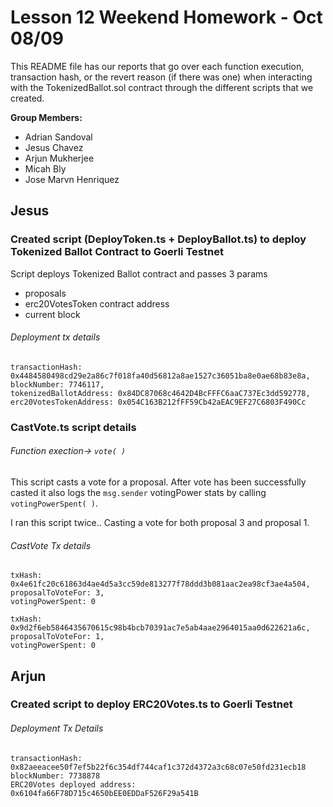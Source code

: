 # Lesson 12 Weekend Homework - Oct 08/09

This README file has our reports that go over each function execution, transaction hash, or the revert reason (if there was one) when 
interacting with the TokenizedBallot.sol contract through the different scripts that we created.

**Group Members:**

- Adrian Sandoval
- Jesus Chavez
- Arjun Mukherjee
- Micah Bly
- Jose Marvn Henriquez


## Jesus

### Created script (DeployToken.ts + DeployBallot.ts) to deploy Tokenized Ballot Contract to Goerli Testnet
Script deploys Tokenized Ballot contract and passes 3 params
- proposals
- erc20VotesToken contract address
- current block

###### Deployment tx details
```
transactionHash: 0x4484580498cd29e2a86c7f018fa40d56812a8ae1527c36051ba8e0ae68b83e8a,
blockNumber: 7746117,
tokenizedBallotAddress: 0x84DC87068c4642D4BcFFFC6aaC737Ec3dd592778,
erc20VotesTokenAddress: 0x054C163B212fFF59Cb42aEAC9EF27C6803F490Cc
```

### CastVote.ts script details 
###### Function exection-> `vote( )`

This script casts a vote for a proposal. After vote has been successfully casted it also logs the `msg.sender` votingPower stats by calling `votingPowerSpent( )`. 

I ran this script twice.. Casting a vote for both proposal 3 and proposal 1.

###### CastVote Tx details
```
txHash: 0x4e61fc20c61863d4ae4d5a3cc59de813277f78ddd3b081aac2ea98cf3ae4a504,
proposalToVoteFor: 3,
votingPowerSpent: 0
```

```
txHash: 0x9d2f6eb5846435670615c98b4bcb70391ac7e5ab4aae2964015aa0d622621a6c,
proposalToVoteFor: 1,
votingPowerSpent: 0
```

## Arjun

### Created script to deploy ERC20Votes.ts to Goerli Testnet

###### Deployment Tx Details

```
transactionHash: 0x82aeeacee50f7ef5b22f6c354df744caf1c372d4372a3c68c07e50fd231ecb18
blockNumber: 7738878
ERC20Votes deployed address: 0x6104fa66F78D715c4650bEE0EDDaF526F29a541B
```
